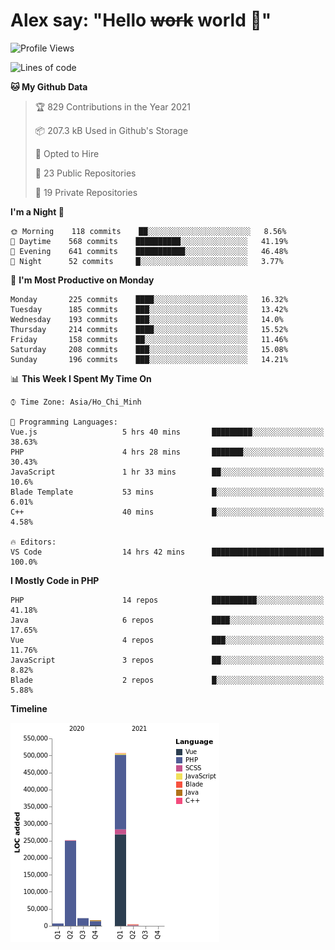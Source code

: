 # Alex say: "Hello ~~work~~ world 🐾"

<!--START_SECTION:waka-->
![Profile Views](http://img.shields.io/badge/Profile%20Views-0-blue)

![Lines of code](https://img.shields.io/badge/From%20Hello%20World%20I%27ve%20Written-809378%20lines%20of%20code-blue)

**🐱 My Github Data** 

> 🏆 829 Contributions in the Year 2021
 > 
> 📦 207.3 kB Used in Github's Storage 
 > 
> 💼 Opted to Hire
 > 
> 📜 23 Public Repositories 
 > 
> 🔑 19 Private Repositories  
 > 
**I'm a Night 🦉** 

```text
🌞 Morning    118 commits    ██░░░░░░░░░░░░░░░░░░░░░░░   8.56% 
🌆 Daytime    568 commits    ██████████░░░░░░░░░░░░░░░   41.19% 
🌃 Evening    641 commits    ███████████░░░░░░░░░░░░░░   46.48% 
🌙 Night      52 commits     █░░░░░░░░░░░░░░░░░░░░░░░░   3.77%

```
📅 **I'm Most Productive on Monday** 

```text
Monday       225 commits    ████░░░░░░░░░░░░░░░░░░░░░   16.32% 
Tuesday      185 commits    ███░░░░░░░░░░░░░░░░░░░░░░   13.42% 
Wednesday    193 commits    ███░░░░░░░░░░░░░░░░░░░░░░   14.0% 
Thursday     214 commits    ████░░░░░░░░░░░░░░░░░░░░░   15.52% 
Friday       158 commits    ██░░░░░░░░░░░░░░░░░░░░░░░   11.46% 
Saturday     208 commits    ███░░░░░░░░░░░░░░░░░░░░░░   15.08% 
Sunday       196 commits    ███░░░░░░░░░░░░░░░░░░░░░░   14.21%

```


📊 **This Week I Spent My Time On** 

```text
⌚︎ Time Zone: Asia/Ho_Chi_Minh

💬 Programming Languages: 
Vue.js                   5 hrs 40 mins       █████████░░░░░░░░░░░░░░░░   38.63% 
PHP                      4 hrs 28 mins       ███████░░░░░░░░░░░░░░░░░░   30.43% 
JavaScript               1 hr 33 mins        ██░░░░░░░░░░░░░░░░░░░░░░░   10.6% 
Blade Template           53 mins             █░░░░░░░░░░░░░░░░░░░░░░░░   6.01% 
C++                      40 mins             █░░░░░░░░░░░░░░░░░░░░░░░░   4.58%

🔥 Editors: 
VS Code                  14 hrs 42 mins      █████████████████████████   100.0%

```

**I Mostly Code in PHP** 

```text
PHP                      14 repos            ██████████░░░░░░░░░░░░░░░   41.18% 
Java                     6 repos             ████░░░░░░░░░░░░░░░░░░░░░   17.65% 
Vue                      4 repos             ███░░░░░░░░░░░░░░░░░░░░░░   11.76% 
JavaScript               3 repos             ██░░░░░░░░░░░░░░░░░░░░░░░   8.82% 
Blade                    2 repos             █░░░░░░░░░░░░░░░░░░░░░░░░   5.88%

```


**Timeline**

![Chart not found](https://raw.githubusercontent.com/alexzvn/alexzvn/main/charts/bar_graph.png) 


<!--END_SECTION:waka-->
